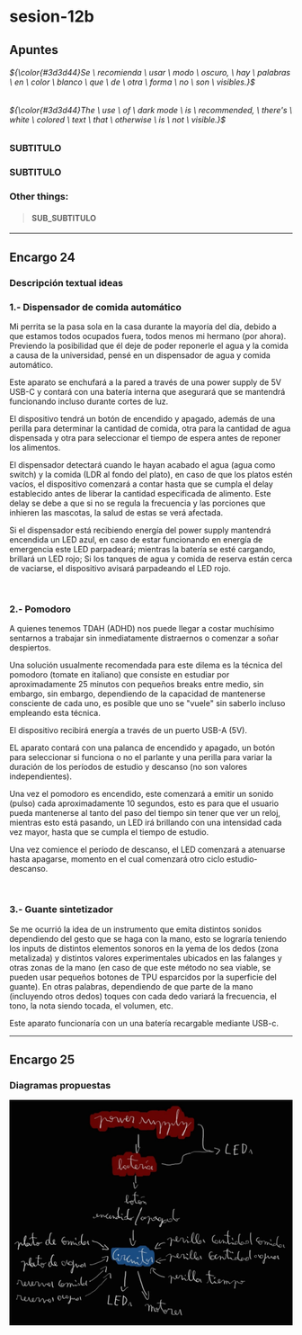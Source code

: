 # sesion-12b

## Apuntes
 ###### ${\color{#3d3d44}Se \ recomienda \ usar \ modo \ oscuro, \ hay \ palabras \ en \ color \ blanco \ que \ de \ otra \ forma \ no \ son \ visibles.}$ <br/>
 ###### ${\color{#3d3d44}The \ use \ of \ dark mode \ is \ recommended, \ there's \ white \ colored \ text \ that \ otherwise \ is \ not \ visible.}$ <br/>

### SUBTITULO

### SUBTITULO

### Other things: <!-- Things to organize + random stuff -->
> #### SUB_SUBTITULO
-----------------------------------------------------------------------------------------------------------
## Encargo 24 <!-- Describir de forma textual 3 proyectos de máquinas electrónicas que quieran hacer de forma individual, ordenar por preferencia o interés de que sea desarrollado. -->
### Descripción textual ideas

### 1.- Dispensador de comida automático
Mi perrita se la pasa sola en la casa durante la mayoría del día, debido a que estamos todos ocupados fuera, todos menos mi hermano (por ahora). 
Previendo la posibilidad que él deje de poder reponerle el agua y la comida a causa de la universidad, pensé en un dispensador de agua y comida automático.

Este aparato se enchufará a la pared a través de una power supply de 5V USB-C y contará con una batería interna que asegurará que se mantendrá funcionando incluso durante cortes de luz. 

El dispositivo tendrá un botón de encendido y apagado, además de una perilla para determinar la cantidad de comida, otra para la cantidad de agua dispensada y otra para seleccionar el tiempo de espera antes de reponer los alimentos.

El dispensador detectará cuando le hayan acabado el agua (agua como switch) y la comida (LDR al fondo del plato), en caso de que los platos estén vacíos, el dispositivo comenzará a contar hasta que se cumpla el delay establecido antes de liberar la cantidad especificada de alimento. Este delay se debe a que si no se regula la frecuencia y las porciones que inhieren las mascotas, la salud de estas se verá afectada.

Si el dispensador está recibiendo energía del power supply mantendrá encendida un LED azul, en caso de estar funcionando en energía de emergencia este LED parpadeará; mientras la batería se esté cargando, brillará un LED rojo; Si los tanques de agua y comida de reserva están cerca de vaciarse, el dispositivo avisará parpadeando el LED rojo.

</br>

### 2.- Pomodoro
A quienes tenemos TDAH (ADHD) nos puede llegar a costar muchísimo sentarnos a trabajar sin inmediatamente distraernos o comenzar a soñar despiertos.

Una solución usualmente recomendada para este dilema es la técnica del pomodoro (tomate en italiano) que consiste en estudiar por aproximadamente 25 minutos con pequeños breaks entre medio, sin embargo, sin embargo, dependiendo de la capacidad de mantenerse consciente de cada uno, es posible que uno se "vuele" sin saberlo incluso empleando esta técnica.

El dispositivo recibirá energía a través de un puerto USB-A (5V).

EL aparato contará con una palanca de encendido y apagado, un botón para seleccionar si funciona o no el parlante y una perilla para variar la duración de los períodos de estudio y descanso (no son valores independientes).

Una vez el pomodoro es encendido, este comenzará a emitir un sonido (pulso) cada aproximadamente 10 segundos, esto es para que el usuario pueda mantenerse al tanto del paso del tiempo sin tener que ver un reloj, mientras esto está pasando, un LED irá brillando con una intensidad cada vez mayor, hasta que se cumpla el tiempo de estudio.

Una vez comience el período de descanso, el LED comenzará a atenuarse hasta apagarse, momento en el cual comenzará otro ciclo estudio-descanso.

</br>

### 3.- Guante sintetizador
Se me ocurrió la idea de un instrumento que emita distintos sonidos dependiendo del gesto que se haga con la mano, esto se lograría teniendo los inputs de distintos elementos sonoros en la yema de los dedos (zona metalizada) y distintos valores experimentales ubicados en las falanges y otras zonas de la mano (en caso de que este método no sea viable, se pueden usar pequeños botones de TPU esparcidos por la superficie del guante).
En otras palabras, dependiendo de que parte de la mano (incluyendo otros dedos) toques con cada dedo variará la frecuencia, el tono, la nota siendo tocada, el volumen, etc.

Este aparato funcionaría con un una batería recargable mediante USB-c.


-----------------------------------------------------------------------------------------------------------
## Encargo 25 <!-- Dibujar diagrama de comportamiento, flujos de interacción. No específicar chips. Considerar procesos de manera especulativa. ¿Cuánto tiempo se usará? ¿Qué encendidos y apagados tiene? ¿Cómo se interactúa? -->
### Diagramas propuestas
<img align="left" src="./archivos/1.jpg" alt="dispensador" width=700>

